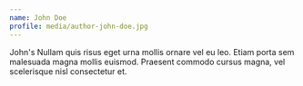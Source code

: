 ```yaml
---
name: John Doe
profile: media/author-john-doe.jpg
---
```

John's Nullam quis risus eget urna mollis ornare vel eu leo. Etiam porta sem malesuada magna mollis euismod. Praesent commodo cursus magna, vel scelerisque nisl consectetur et.